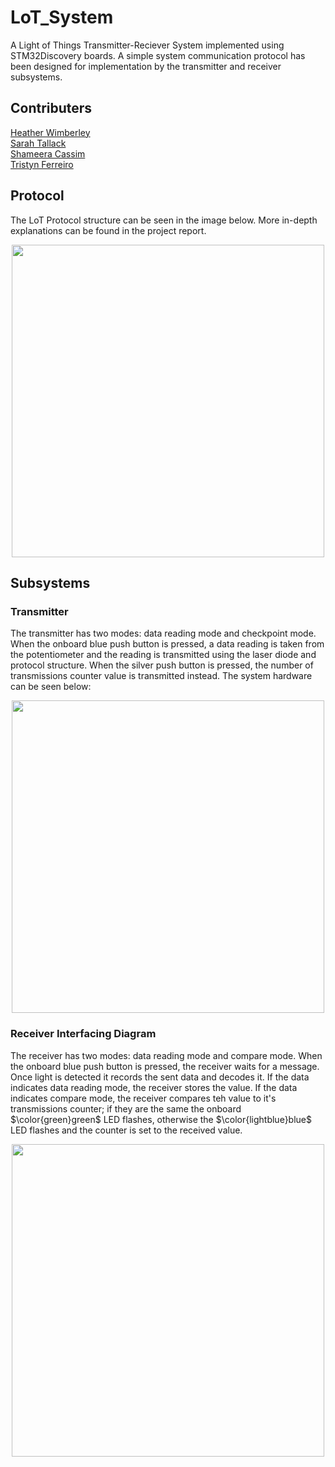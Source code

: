 # LoT_System
A Light of Things Transmitter-Reciever System implemented using STM32Discovery boards. A simple system communication protocol has been designed for implementation by the transmitter and receiver subsystems.

## Contributers
[Heather Wimberley](https://github.com/Heather-Wimberley) <br />
[Sarah Tallack](https://github.com/sjct00) <br />
[Shameera Cassim](https://github.com/ShameeraC) <br />
[Tristyn Ferreiro](https://github.com/tristynferreiro)

## Protocol
The LoT Protocol structure can be seen in the image below. More in-depth explanations can be found in the project report.
<p align="center">
 <img src="https://github.com/tristynferreiro/LoT_System/blob/main/Docs/ProtocolStruct.jpg" width="500">
</p>

## Subsystems
### Transmitter
The transmitter has two modes: data reading mode and checkpoint mode. When the onboard blue push button is pressed, a data reading is taken from the potentiometer and the reading is transmitted using the laser diode and protocol structure. When the silver push button is pressed, the number of transmissions counter value is transmitted instead. The system hardware can be seen below:
<p align="center">
<img src="https://github.com/tristynferreiro/LoT_System/blob/main/Docs/Transmitter_Circuit.png" width="500">
</p>
  
### Receiver Interfacing Diagram
The receiver has two modes: data reading mode and compare mode. When the onboard blue push button is pressed, the receiver waits for a message. Once light is detected it records the sent data and decodes it. If the data indicates data reading mode, the receiver stores the value. If the data indicates compare mode, the receiver compares teh value to it's transmissions counter; if they are the same the onboard $\color{green}green$ LED flashes, otherwise the $\color{lightblue}blue$ LED flashes and the counter is set to the received value.
<p align="center">
<img src="https://github.com/tristynferreiro/LoT_System/blob/main/Docs/Receiver_Circuit.jpeg" width="500">
</p>
